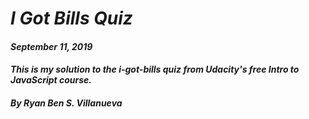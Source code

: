 # _I Got Bills Quiz_
#### _September 11, 2019_
#### _This is my solution to the i-got-bills quiz from Udacity's free Intro to JavaScript course._
#### _By Ryan Ben S. Villanueva_